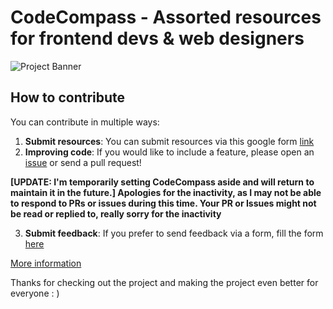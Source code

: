 # CodeCompass - Assorted resources for frontend devs & web designers

![Project Banner](https://github.com/user-attachments/assets/22f2c85d-395e-4be2-8f8c-99f34b3d858e)

## How to contribute

You can contribute in multiple ways:
1. **Submit resources**: You can submit resources via this google form [link](https://forms.gle/wTuZ6E77pF4chHGL7)
2. **Improving code**: If you would like to include a feature, please open an [issue](https://github.com/iamernesto14/CodeCompass/issues) or send a pull request! 

**[UPDATE: I'm temporarily setting CodeCompass aside and will return to maintain it in the future.] Apologies for the inactivity, as I may not be able to respond to PRs or issues during this time. Your PR or Issues might not be read or replied to, really sorry for the inactivity**

3. **Submit feedback**: If you prefer to send feedback via a form, fill the form [here](https://forms.gle/jC8GQEPDgdUBbzpB6)

[More information](https://github.com/iamernesto14/CodeCompass/blob/main/CONTRIBUTE.md)

Thanks for checking out the project and making the project even better for everyone : )
